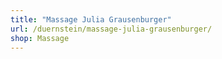 ```yaml
---
title: "Massage Julia Grausenburger"
url: /duernstein/massage-julia-grausenburger/
shop: Massage
---
```

